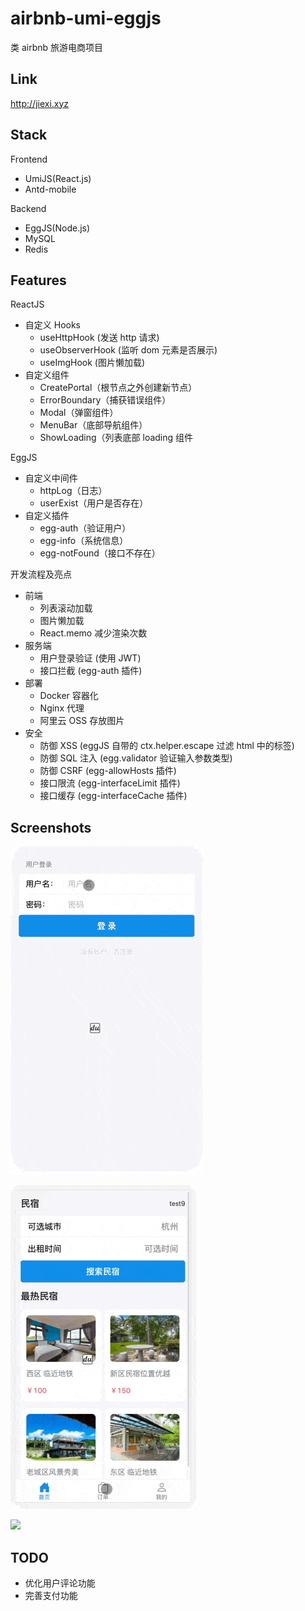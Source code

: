# airbnb-umi-eggjs

类 airbnb 旅游电商项目

## Link

http://jiexi.xyz

## Stack

Frontend

- UmiJS(React.js)
- Antd-mobile

Backend

- EggJS(Node.js)
- MySQL
- Redis

## Features

ReactJS

- 自定义 Hooks
  - useHttpHook (发送 http 请求)
  - useObserverHook (监听 dom 元素是否展示)
  - useImgHook (图片懒加载)
- 自定义组件
  - CreatePortal（根节点之外创建新节点）
  - ErrorBoundary（捕获错误组件）
  - Modal（弹窗组件）
  - MenuBar（底部导航组件）
  - ShowLoading（列表底部 loading 组件

EggJS

- 自定义中间件
  - httpLog（日志）
  - userExist（用户是否存在）
- 自定义插件
  - egg-auth（验证用户）
  - egg-info（系统信息）
  - egg-notFound（接口不存在）

开发流程及亮点

- 前端
  - 列表滚动加载
  - 图片懒加载
  - React.memo 减少渲染次数
- 服务端
  - 用户登录验证 (使用 JWT)
  - 接口拦截 (egg-auth 插件)
- 部署
  - Docker 容器化
  - Nginx 代理
  - 阿里云 OSS 存放图片
- 安全
  - 防御 XSS (eggJS 自带的 ctx.helper.escape 过滤 html 中的标签)
  - 防御 SQL 注入 (egg.validator 验证输入参数类型)
  - 防御 CSRF (egg-allowHosts 插件)
  - 接口限流 (egg-interfaceLimit 插件)
  - 接口缓存 (egg-interfaceCache 插件)

## Screenshots

![](/screenshot/screenshot1.gif)

![](/screenshot/screenshot2.gif)

![](/screenshot/screenshot3.gif)

## TODO

- 优化用户评论功能
- 完善支付功能
